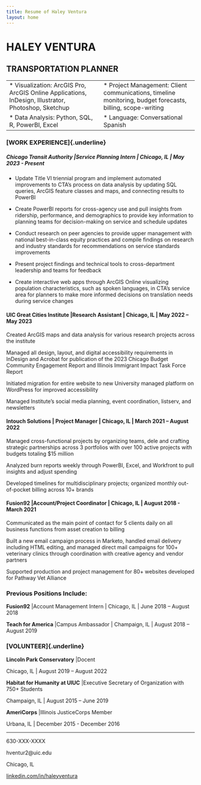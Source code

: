 ```yaml
---
title: Resume of Haley Ventura
layout: home
---
```


# HALEY VENTURA

## **TRANSPORTATION PLANNER**

<table>
<colgroup>
<col width="50%" />
<col width="50%" />
</colgroup>
<tbody>
<tr class="odd">
<td align="left">* Visualization: ArcGIS Pro, ArcGIS Online Applications, InDesign, Illustrator, Photoshop, Sketchup</td>
<td align="left">* Project Management: Client communications, timeline monitoring, budget forecasts, billing, scope-writing
</tr>
<tr class="even">
<td align="left">* Data Analysis: Python, SQL, R, PowerBI, Excel</td>
<td align="left">* Language: Conversational Spanish</td>
</tr>
</tbody>
</table>

### [**WORK EXPERIENCE**]{.underline}

##### **Chicago Transit Authority** \|Service Planning Intern \| Chicago, IL \| May 2023 - Present

-   Update Title VI triennial program and implement automated improvements to CTA’s process on data analysis by updating SQL queries, ArcGIS feature classes and maps, and connecting results to PowerBI

-   Create PowerBI reports for cross-agency use and pull insights from ridership, performance, and demographics to provide key information to planning teams for decision-making on service and schedule updates

-   Conduct research on peer agencies to provide upper management with national best-in-class equity practices and compile findings on research and industry standards for recommendations on service standards improvements

-   Present project findings and technical tools to cross-department leadership and teams for feedback

-   Create interactive web apps through ArcGIS Online visualizing population characteristics, such as spoken languages, in CTA’s service area for planners to make more informed decisions on translation needs during service changes

#### **UIC Great Cities Institute** \|Research Assistant \| Chicago, IL \| May 2022 – May 2023

Created ArcGIS maps and data analysis for various research projects across the institute

Managed all design, layout, and digital accessibility requirements in InDesign and Acrobat for publication of the 2023 Chicago Budget Community Engagement Report and Illinois Immigrant Impact Task Force Report

Initiated migration for entire website to new University managed platform on WordPress for improved accessibility

Managed Institute’s social media planning, event coordination, listserv, and newsletters

#### **Intouch Solutions** \| Project Manager \| Chicago, IL \| March 2021 – August 2022

Managed cross-functional projects by organizing teams, dele and crafting strategic partnerships across 3 portfolios with over 100 active projects with budgets totaling \$15 million

Analyzed burn reports weekly through PowerBI, Excel, and Workfront to pull insights and adjust spending

Developed timelines for multidisciplinary projects; organized monthly out-of-pocket billing across 10+ brands

#### **Fusion92** \|Account/Project Coordinator \| Chicago, IL \| August 2018 - March 2021

Communicated as the main point of contact for 5 clients daily on all business functions from asset creation to billing

Built a new email campaign process in Marketo, handled email delivery including HTML editing, and managed direct mail campaigns for 100+ veterinary clinics through coordination with creative agency and vendor partners

Supported production and project management for 80+ websites developed for Pathway Vet Alliance

### **Previous Positions Include:**

**Fusion92** \|Account Management Intern \| Chicago, IL \| June 2018 – August 2018

**Teach for America** \|Campus Ambassador \| Champaign, IL \| August 2018 – August 2019

### [**VOLUNTEER**]{.underline}

**Lincoln Park Conservatory** \|Docent

Chicago, IL \| August 2019 – August 2022

**Habitat for Humanity at UIUC** \|Executive Secretary of Organization with 750+ Students

Champaign, IL \| August 2015 – June 2019

**AmeriCorps** \|Illinois JusticeCorps Member

Urbana, IL \| December 2015 - December 2016

------------------------------------------------------------------------

630-XXX-XXXX

hventur2\@uic.edu

Chicago, IL

[linkedin.com/in/haleyventura](linkedin.com/in/haleyventura)
